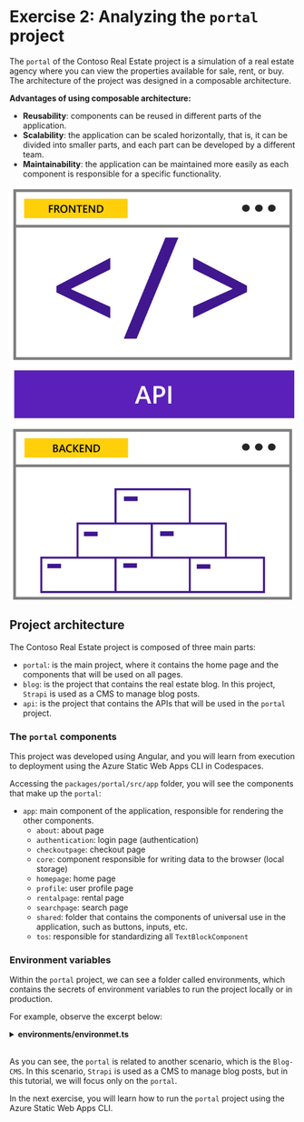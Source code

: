 # Exercise 2: Analyzing the `portal` project

The `portal` of the Contoso Real Estate project is a simulation of a real estate agency where you can view the properties available for sale, rent, or buy. The architecture of the project was designed in a composable architecture.

**Advantages of using composable architecture:**

- **Reusability**: components can be reused in different parts of the application.
- **Scalability**: the application can be scaled horizontally, that is, it can be divided into smaller parts, and each part can be developed by a different team.
- **Maintainability**: the application can be maintained more easily as each component is responsible for a specific functionality.

![Composable Architecture Diagram](./images/composable-architecture-example.png)

## Project architecture

The Contoso Real Estate project is composed of three main parts:

- `portal`: is the main project, where it contains the home page and the components that will be used on all pages.
- `blog`: is the project that contains the real estate blog. In this project, `Strapi` is used as a CMS to manage blog posts.
- `api`: is the project that contains the APIs that will be used in the `portal` project.

<!-- gif contoso real state -->

### The `portal` components

This project was developed using Angular, and you will learn from execution to deployment using the Azure Static Web Apps CLI in Codespaces.

Accessing the `packages/portal/src/app` folder, you will see the components that make up the `portal`:

- `app`: main component of the application, responsible for rendering the other components.
  - `about`: about page
  - `authentication`: login page (authentication)
  - `checkoutpage`: checkout page
  - `core`: component responsible for writing data to the browser (local storage)
  - `homepage`: home page
  - `profile`: user profile page
  - `rentalpage`: rental page
  - `searchpage`: search page
  - `shared`: folder that contains the components of universal use in the application, such as buttons, inputs, etc.
  - `tos`: responsible for standardizing all `TextBlockComponent`

<!-- imagem: print do vscode -->
<!-- por que falar sobre a configuração das variáveis de ambiente? -->

### Environment variables

Within the `portal` project, we can see a folder called environments, which contains the secrets of environment variables to run the project locally or in production.

For example, observe the excerpt below:

<details><summary><b>environments/environmet.ts</b></summary>
<br/>

  ```ts
    export const environment = {
      production: false,
      blogUrl: 'http://localhost:3000',
      isCodespaces: process.env["CODESPACE_NAME"] ? true : false,
      strapiGraphQlUriInCodespace: `https://${process.env["CODESPACE_NAME"]}-1337.${process.env["GITHUB_CODESPACES_PORT_FORWARDING_DOMAIN"]}/graphql`,
      strapiGraphQlUriFallback: 'http://localhost:1337/graphql'
    };
  ```

</details>
<br/>

As you can see, the `portal` is related to another scenario, which is the `Blog-CMS`. In this scenario, `Strapi` is used as a CMS to manage blog posts, but in this tutorial, we will focus only on the `portal`.

In the next exercise, you will learn how to run the `portal` project using the Azure Static Web Apps CLI.